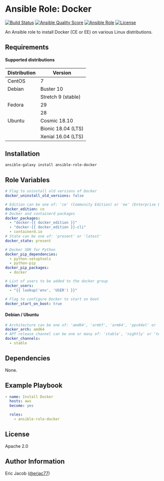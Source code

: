 # Ansible Role: Docker

[![Build Status](https://travis-ci.com/erjac77/ansible-role-docker.svg?branch=master)](https://travis-ci.com/erjac77/ansible-role-docker)
[![Ansible Quality Score](https://img.shields.io/ansible/quality/14468)](https://galaxy.ansible.com/erjac77/docker)
[![Ansible Role](https://img.shields.io/ansible/role/14468)](https://galaxy.ansible.com/erjac77/docker)
[![License](https://img.shields.io/badge/License-Apache%202.0-yellowgreen.svg)](https://opensource.org/licenses/Apache-2.0)

An Ansible role to install Docker (CE or EE) on various Linux distributions.

## Requirements

#### Supported distributions

| Distribution | Version            |
| ------------ | ------------------ |
| CentOS       | 7                  |
| Debian       | Buster 10          |
|              | Stretch 9 (stable) |
| Fedora       | 29                 |
|              | 28                 |
| Ubuntu       | Cosmic 18.10       |
|              | Bionic 18.04 (LTS) |
|              | Xenial 16.04 (LTS) |

## Installation

```
ansible-galaxy install ansible-role-docker
```

## Role Variables

```yaml
# Flag to uninstall old versions of Docker
docker_uninstall_old_versions: false

# Edition can be one of: 'ce' (Community Edition) or 'ee' (Enterprise Edition)
docker_edition: ce
# Docker and containerd packages
docker_packages:
  - "docker-{{ docker_edition }}"
  - "docker-{{ docker_edition }}-cli"
  - containerd.io
# State can be one of: 'present' or 'latest'
docker_state: present

# Docker SDK for Python
docker_pip_dependencies:
  - python-setuptools
  - python-pip
docker_pip_packages:
  - docker

# List of users to be added to the docker group
docker_users:
  - "{{ lookup('env', 'USER') }}"

# Flag to configure Docker to start on boot
docker_start_on_boot: true
```

#### Debian / Ubuntu

```yaml
# Architecture can be one of: 'amd64', 'armhf', 'arm64', 'ppc64el' or 's390x'
docker_arch: amd64
# APT release channel can be one or many of: 'stable', 'nightly' or 'test'
docker_channels:
  - stable
```

## Dependencies

None.

## Example Playbook

```yaml
- name: Install Docker
  hosts: aws
  become: yes

  roles:
    - ansible-role-docker
```

## License

Apache 2.0

## Author Information

Eric Jacob ([@erjac77](https://github.com/erjac77))
